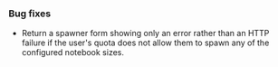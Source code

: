 ### Bug fixes

- Return a spawner form showing only an error rather than an HTTP failure if the user's quota does not allow them to spawn any of the configured notebook sizes.
